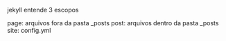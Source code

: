 jekyll entende 3 escopos

page: arquivos fora da pasta \_posts
post: arquivos dentro da pasta \_posts
site: config.yml
